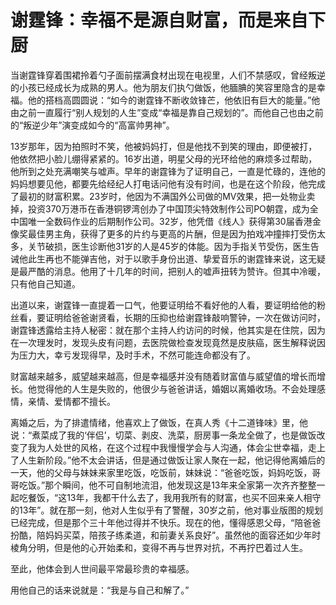# 谢霆锋：幸福不是源自财富，而是来自下厨

当谢霆锋穿着围裙拎着勺子面前摆满食材出现在电视里，人们不禁感叹，曾经叛逆的小孩已经成长为成熟的男人。他为朋友们执勺做饭，他腼腆的笑容里隐含的是幸福。他的搭档高圆圆说：“如今的谢霆锋不断收敛锋芒，他依旧有巨大的能量。”他由之前一直履行“别人规划的人生”变成“幸福是靠自己规划的”。而他自己也由之前的“叛逆少年”演变成如今的“高富帅男神”。 

13岁那年，因为拍照时不笑，他被妈妈打，但是他找不到笑的理由，即便被打，他依然把小脸儿绷得紧紧的。16岁出道，明星父母的光环给他的麻烦多过帮助，他所到之处充满嘲笑与嘘声。早年的谢霆锋为了证明自己，一直是忙碌的，连他的妈妈想要见他，都要先给经纪人打电话问他有没有时间，也是在这个阶段，他完成了最初的财富积累。23岁时，他因为不满国外公司做的MV效果，把一处物业卖掉，投资370万港币在香港铜锣湾创办了中国顶尖特效制作公司PO朝霆，成为全中国唯一全数码作业的后期制作公司。32岁，他凭借《线人》获得第30届香港金像奖最佳男主角，获得了更多的片约与更高的片酬，但是因为拍戏冲撞摔打受伤太多，关节破损，医生诊断他31岁的人是45岁的体能。因为手指关节受伤，医生告诫他此生再也不能弹吉他，对于以歌手身份出道、挚爱音乐的谢霆锋来说，这无疑是最严酷的消息。他用了十几年的时间，把别人的嘘声扭转为赞许。但其中冷暖，只有他自己知道。 

出道以来，谢霆锋一直提着一口气，他要证明给不看好他的人看，要证明给他的粉丝看，要证明给爸爸谢贤看，长期的压抑也给谢霆锋敲响警钟，一次在做访问时，谢霆锋透露给主持人秘密：就在那个主持人约访问的时候，他其实是在住院，因为在一次理发时，发现头皮有问题，去医院做检查发现竟然是皮肤癌，医生解释说因为压力大，幸亏发现得早，及时手术，不然可能连命都没有了。 

财富越来越多，威望越来越高，但是幸福感并没有随着财富值与威望值的增长而增长。他觉得他的人生是失败的，他很少与爸爸讲话，婚姻以离婚收场。不会处理感情，亲情、爱情都不擅长。 

离婚之后，为了排遣情绪，他喜欢上了做饭，在真人秀《十二道锋味》里，他说：“煮菜成了我的‘伴侣’，切菜、剥皮、洗菜，厨房事一条龙全做了，也是做饭改变了我为人处世的风格，在这个过程中我慢慢学会与人沟通，体会尘世幸福，走上了人生新阶段。”他不太会讲话，但是通过做饭让家人聚在一起，他记得他离婚后的一天，他的父母与妹妹来家里吃饭，吃饭前，妹妹说：“爸爸吃饭，妈妈吃饭，哥哥吃饭。”那个瞬间，他不可自制地流泪，他发现这是13年来全家第一次齐齐整整一起吃餐饭，“这13年，我都干什么去了，我用我所有的财富，也买不回来亲人相守的13年”。就在那一刻，他对人生似乎有了警醒，30岁之前，他对事业版图的规划已经完成，但是那个三十年他过得并不快乐。现在的他，懂得感恩父母，“陪爸爸扮酷，陪妈妈买菜，陪孩子练柔道，和前妻关系良好”。虽然他的面容还如少年时棱角分明，但是他的心开始柔和，变得不再与世界对抗，不再拧巴着过人生。 

至此，他体会到人世间最平常最珍贵的幸福感。 

用他自己的话来说就是：“我是与自己和解了。”